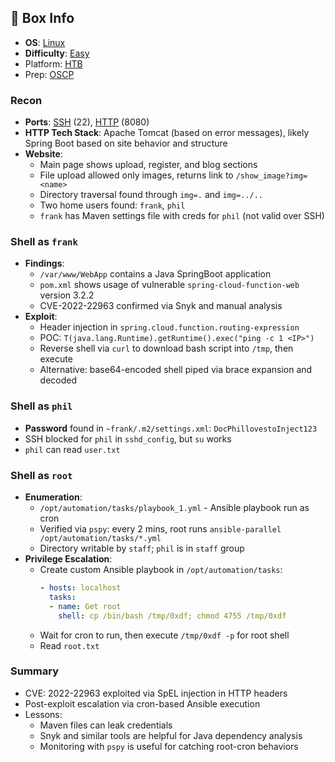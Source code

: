 ## 📌 Box Info
- **OS**: [Linux](Linux)
- **Difficulty**: [Easy](Easy)
- Platform: [HTB](HTB)
- Prep: [OSCP](OSCP)

### Recon
- **Ports**: [SSH](SSH) (22), [HTTP](HTTP) (8080)
- **HTTP Tech Stack**: Apache Tomcat (based on error messages), likely Spring Boot based on site behavior and structure
- **Website**:
  - Main page shows upload, register, and blog sections
  - File upload allowed only images, returns link to `/show_image?img=<name>`
  - Directory traversal found through `img=.` and `img=../..`
  - Two home users found: `frank`, `phil`
  - `frank` has Maven settings file with creds for `phil` (not valid over SSH)

### Shell as `frank`
- **Findings**:
  - `/var/www/WebApp` contains a Java SpringBoot application
  - `pom.xml` shows usage of vulnerable `spring-cloud-function-web` version 3.2.2
  - CVE-2022-22963 confirmed via Snyk and manual analysis
- **Exploit**:
  - Header injection in `spring.cloud.function.routing-expression`
  - POC: `T(java.lang.Runtime).getRuntime().exec("ping -c 1 <IP>")`
  - Reverse shell via `curl` to download bash script into `/tmp`, then execute
  - Alternative: base64-encoded shell piped via brace expansion and decoded

### Shell as `phil`
- **Password** found in `~frank/.m2/settings.xml`: `DocPhillovestoInject123`
- SSH blocked for `phil` in `sshd_config`, but `su` works
- `phil` can read `user.txt`

### Shell as `root`
- **Enumeration**:
  - `/opt/automation/tasks/playbook_1.yml` - Ansible playbook run as cron
  - Verified via `pspy`: every 2 mins, root runs `ansible-parallel /opt/automation/tasks/*.yml`
  - Directory writable by `staff`; `phil` is in `staff` group
- **Privilege Escalation**:
  - Create custom Ansible playbook in `/opt/automation/tasks`:
    ```yaml
    - hosts: localhost
      tasks:
      - name: Get root
        shell: cp /bin/bash /tmp/0xdf; chmod 4755 /tmp/0xdf
    ```
  - Wait for cron to run, then execute `/tmp/0xdf -p` for root shell
  - Read `root.txt`

### Summary
- CVE: 2022-22963 exploited via SpEL injection in HTTP headers
- Post-exploit escalation via cron-based Ansible execution
- Lessons:
  - Maven files can leak credentials
  - Snyk and similar tools are helpful for Java dependency analysis
  - Monitoring with `pspy` is useful for catching root-cron behaviors

